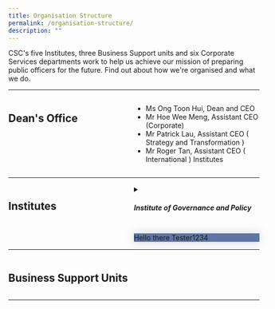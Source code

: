```yaml
---
title: Organisation Structure
permalink: /organisation-structure/
description: ""
---
```

<style>
.hidecontent {
	 display: none;
	
	}
#myaccordian label {
	box-shadow:0 0 20px #d4d4d4;
	display: block;
	padding 8px 22px;
	margin: 20px 0px 1px 0px;
	cursor: pointer;
	background: #5f75a4;
	color: #FFF
	transition: ease .5s;
	
	
	}
	
	#myaccordian label:hover{
		background: #5f75ff
	
	}
	
	.content {
		box-shadow: 0px 0px 20px #d4d4d4;
	  background: #ffff;
		padding: 10px 25px;
	  border: 1px solid #d4d4d4;
	}
	
	#myaccordian input:checked + label + .content{
	
	
	}
	
	
.grid-container {
	  display: grid;
	  grid-template-columns: 1fr 1fr;
	 
	}

	.header-left {
		text-align: left;
	
	
	}

	.Accordian-Paragraph {
	 font-size: 1em;
	
	}
	

</style>


<p>CSC's five Institutes, three Business Support units and six Corporate Services departments work to help us achieve our mission of preparing public officers for the future. Find out about how we're organised and what we do.                         </p>

<hr>
<div class="grid-container">
<div class="grid-child-OS"><h2 style="text-align:left;" class="header-left">Dean's Office</h2></div>
<div class="grid-child-OS">
	<ul>
	<li>Ms Ong Toon Hui, Dean and CEO</li>
	<li>Mr Hoe Wee Meng, Assistant CEO (Corporate)</li>
	<li>Mr Patrick Lau, Assistant CEO ( Strategy and Transformation )</li>
	<li>Mr Roger Tan, Assistant CEO ( International ) Institutes</li>

</ul>
</div>
</div>


<hr>
<div class="grid-container">
	<div class="grid-child-OS"><h2 class="header-left">Institutes</h2></div>
	<div class="grid-child-OS">
		<details>
			<summary><h5>Institute of Governance and Policy</h5>
			</summary>
			<p class="Accordian-Paragraph">Steward and advance public policy through research and training programmes,  with emphasis on the areas of governance, public economics and social policy.
			</p>
			
</details>
		<div id="myaccordian">
			<input class="hidecontent" id="accordian1" type="checkbox">
		<label for="accordian1">Hello there Tester1234</label>
		<div class="content hidecontent">
			<p>Hello there </p>
</div>
	</div>
	
	
 
 </div>
</div>

<hr>
<div class="grid-container">
	<div class="grid-child-OS"><h2 class="header-left">Business Support Units</h2></div>
	<div class="grid-child-OS"></div>


</div>

<hr>